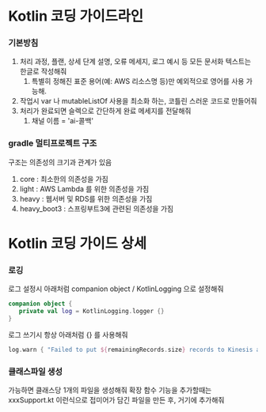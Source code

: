# Kotlin 코딩 가이드라인

### 기본방침
1. 처리 과정, 플랜, 상세 단계 설명, 오류 메세지, 로그 예시 등 모든 문서화 텍스트는 한글로 작성해줘
   1. 특별히 정해진 표준 용어(예: AWS 리소스명 등)만 예외적으로 영어를 사용 가능해.
2. 작업시 var 나 mutableListOf 사용을 최소화 하는, 코틀린 스러운 코드로 만들어줘
3. 처리가 완료되면 슬렉으로 간단하게 완료 메세지를 전달해줘
   1. 채널 이름 = 'ai-콜백'

### gradle 멀티프로젝트 구조
구조는 의존성의 크기과 관계가 있음
1. core : 최소한의 의존성을 가짐
2. light : AWS Lambda 를 위한 의존성을 가짐
3. heavy : 웹서버 및 RDS를 위한 의존성을 가짐
4. heavy_boot3 : 스프링부트3에 관련된 의존성을 가짐

# Kotlin 코딩 가이드 상세
### 로깅
로그 설정시 아래처럼 companion object /  KotlinLogging 으로 설정해줘
```kotlin
companion object {
   private val log = KotlinLogging.logger {}
}
```
로그 쓰기시 항상 아래처럼 {} 를 사용해줘
```kotlin
log.warn { "Failed to put ${remainingRecords.size} records to Kinesis after $maxRetries retries." }
```

### 클래스파일 생성
가능하면 클래스당 1개의 파일을 생성해줘
확장 함수 기능을 추가할때는 xxxSupport.kt 이런식으로 접미어가 담긴 파일을 만든 후, 거기에 추가해줘


